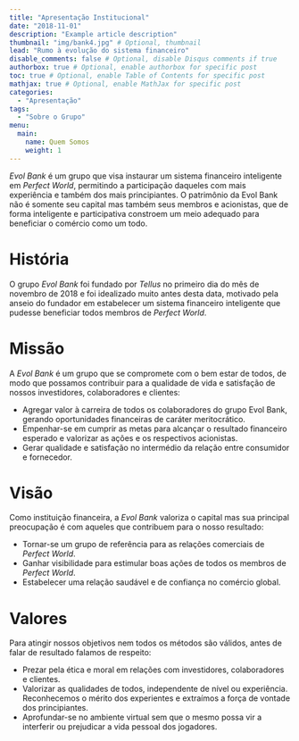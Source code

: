 ```yaml
---
title: "Apresentação Institucional"
date: "2018-11-01"
description: "Example article description"
thumbnail: "img/bank4.jpg" # Optional, thumbnail
lead: "Rumo à evolução do sistema financeiro"
disable_comments: false # Optional, disable Disqus comments if true
authorbox: true # Optional, enable authorbox for specific post
toc: true # Optional, enable Table of Contents for specific post
mathjax: true # Optional, enable MathJax for specific post
categories:
  - "Apresentação"
tags:
  - "Sobre o Grupo"
menu:
  main:
    name: Quem Somos
    weight: 1
---
```


*Evol Bank* é um grupo que visa instaurar um sistema financeiro inteligente em
*Perfect World*, permitindo a participação daqueles com mais experiência e
também dos mais principiantes. O patrimônio da Evol Bank não é somente seu
capital mas também seus membros e acionistas, que de forma inteligente e
participativa constroem um meio adequado para beneficiar o comércio como um
todo.
<!--more-->

# História

O grupo *Evol Bank* foi fundado por *Tellus* no primeiro dia do mês de novembro
de 2018 e foi idealizado muito antes desta data, motivado pela anseio do
fundador em estabelecer um sistema financeiro inteligente que pudesse beneficiar
todos membros de *Perfect World*.

# Missão

A *Evol Bank* é um grupo que se compromete com o bem estar de todos, de modo que
possamos contribuir para a qualidade de vida e satisfação de nossos
investidores, colaboradores e clientes:

* Agregar valor à carreira de todos os colaboradores do grupo Evol Bank, gerando
oportunidades financeiras de caráter meritocrático.
* Empenhar-se em cumprir as metas para alcançar o resultado financeiro esperado
e valorizar as ações e os respectivos acionistas.
* Gerar qualidade e satisfação no intermédio da relação entre consumidor e
fornecedor.

# Visão

Como instituição financeira, a *Evol Bank* valoriza o capital mas sua principal
preocupação é com aqueles que contribuem para o nosso resultado:

* Tornar-se um grupo de referência para as relações comerciais de *Perfect
World*.
* Ganhar visibilidade para estimular boas ações de todos os membros de *Perfect
World*.
* Estabelecer uma relação saudável e de confiança no comércio global.

# Valores

Para atingir nossos objetivos nem todos os métodos são válidos, antes de falar
de resultado falamos de respeito:

* Prezar pela ética e moral em relações com investidores, colaboradores e
clientes.
* Valorizar as qualidades de todos, independente de nível ou experiência.
Reconhecemos o mérito dos experientes e extraímos a força de vontade dos
principiantes.
* Aprofundar-se no ambiente virtual sem que o mesmo possa vir a interferir ou
prejudicar a vida pessoal dos jogadores.